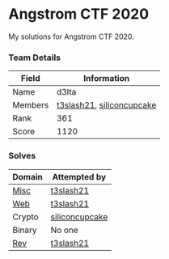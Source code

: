 # Angstrom CTF 2020
My solutions for Angstrom CTF 2020.

### Team Details
| Field              | Information                                                                                                   |
|--------------------|---------------------------------------------------------------------------------------------------------------|
| Name               | d3lta                                                                                                         |
| Members            | [t3slash21](https://github.com/BharathKumarRavichandran), [siliconcupcake](https://github.com/siliconCupcake) |
| Rank               | 361                                                                                                           |
| Score              | 1120                                                                                                          |


### Solves
| Domain                       | Attempted by                                             |
|------------------------------|----------------------------------------------------------|
| [Misc](misc)                 | [t3slash21](https://github.com/BharathKumarRavichandran) |
| [Web](web)                   | [t3slash21](https://github.com/BharathKumarRavichandran) |
| Crypto                       | [siliconcupcake](https://github.com/siliconCupcake)      |
| Binary                       | No one                                                   |
| [Rev](rev)                   | [t3slash21](https://github.com/BharathKumarRavichandran) |
